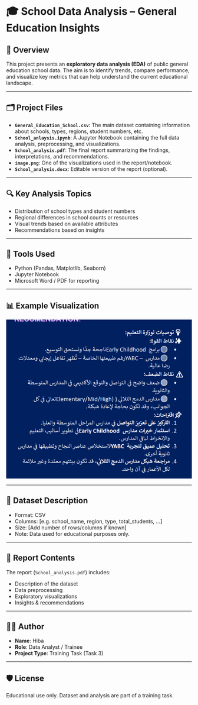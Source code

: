 # 🎓 School Data Analysis – General Education Insights

## 📌 Overview

This project presents an **exploratory data analysis (EDA)** of public general education school data. The aim is to identify trends, compare performance, and visualize key metrics that can help understand the current educational landscape.

---

## 🗂 Project Files

- **`General_Education_School.csv`**: The main dataset containing information about schools, types, regions, student numbers, etc.
- **`School_anlaysis.ipynb`**: A Jupyter Notebook containing the full data analysis, preprocessing, and visualizations.
- **`School_analysis.pdf`**: The final report summarizing the findings, interpretations, and recommendations.
- **`image.png`**: One of the visualizations used in the report/notebook.
- **`School_analysis.docx`**: Editable version of the report (optional).

---

## 🔍 Key Analysis Topics

- Distribution of school types and student numbers
- Regional differences in school counts or resources
- Visual trends based on available attributes
- Recommendations based on insights

---

## 🧰 Tools Used

- Python (Pandas, Matplotlib, Seaborn)
- Jupyter Notebook
- Microsoft Word / PDF for reporting

---

## 📊 Example Visualization

![image](image.png)

---

## 📎 Dataset Description

- Format: CSV
- Columns: [e.g. school_name, region, type, total_students, ...]
- Size: [Add number of rows/columns if known]
- Note: Data used for educational purposes only.

---

## 📑 Report Contents

The report (`School_analysis.pdf`) includes:

- Description of the dataset
- Data preprocessing
- Exploratory visualizations
- Insights & recommendations

---

## 👩‍💻 Author

- **Name**: Hiba  
- **Role**: Data Analyst / Trainee  
- **Project Type**: Training Task (Task 3)

---

## 🛡 License

Educational use only. Dataset and analysis are part of a training task.


